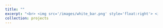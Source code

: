 ```yaml
---
title: ""
excerpt: "<br> <img src='/images/white_bar.png' style='float:right'> <img src='/images/glycompare.png' width='131' height='178' style='float:right'> GlyCompare is a novel method wherein glycans from glycomic data are decomposed to a minimal set of intermediate substructures, thus incorporating shared intermediate glycan substructures into all comparisons of glycans. It used dynamic motif vectors to map new decomposed motifs thereby facilitating sample crossed comparisons. It inputs includes a glycan abundance table and a variable annotation file and outputs motif abundance table with optional clustering analysis graph. [GlyCompare GitHub](https://github.com/LewisLabUCSD/GlyCompare) "
collection: projects
---
```

